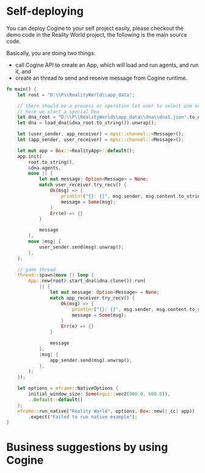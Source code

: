 # Self-deploying

You can deploy Cogine to your self project easily, please checkout the demo code in the Reality World project, the following is the main source code.

Basically, you are doing two things:

- call Cogine API to create an App, which will load and run agents, and run it, and
- create an thread to send and receive message from Cogine runtime.

```rust
fn main() {
    let root = "D:\\P\\RealityWorld\\app_data";

    // there should be a process or operation let user to select one or more Dna to start
    // here we start a special Dna
    let dna_root = "D:\\P\\RealityWorld\\app_data\\dna\\dna1.json".to_owned();
    let dna = load_dna(&dna_root.to_string()).unwrap();

    let (user_sender, app_receiver) = mpsc::channel::<Message>();
    let (app_sender, user_receiver) = mpsc::channel::<Message>();

    let mut app = Box::<RealityApp>::default();
    app.init(
        root.to_string(),
        &dna.agents,
        move || {
            let mut message: Option<Message> = None;
            match user_receiver.try_recv() {
                Ok(msg) => {
                    println!("{}: {}", msg.sender, msg.content.to_string());
                    message = Some(msg);
                }
                Err(e) => {}
            }

            message
        },
        move |msg| {
            user_sender.send(msg).unwrap();
        },
    );

    // game thread
    thread::spawn(move || loop {
        App::new(root).start_dna(&dna.clone()).run(
            || {
                let mut message: Option<Message> = None;
                match app_receiver.try_recv() {
                    Ok(msg) => {
                        println!("{}: {}", msg.sender, msg.content.to_string());
                        message = Some(msg);
                    }
                    Err(e) => {}
                }

                message
            },
            |msg| {
                app_sender.send(msg).unwrap();
            },
        );
    });

    let options = eframe::NativeOptions {
        initial_window_size: Some(egui::vec2(900.0, 600.0)),
        ..Default::default()
    };
    eframe::run_native("Reality World", options, Box::new(|_cc| app))
        .expect("Failed to run native example");
}
```

# Business suggestions by using Cogine